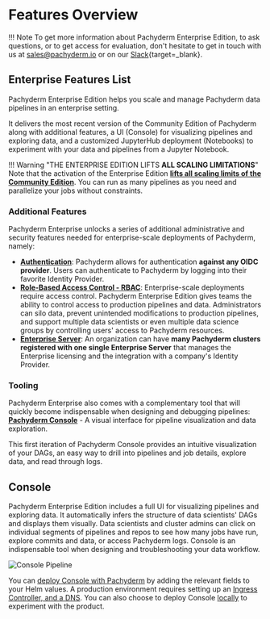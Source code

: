 # Features Overview

!!! Note
     To get more information about Pachyderm Enterprise Edition, to ask questions, or to get access for evaluation, don't hesitate to get in touch with us at [sales@pachyderm.io](mailto:sales@pachyderm.io) or on our [Slack](https://www.pachyderm.com/slack/){target=_blank}. 

## Enterprise Features List

Pachyderm Enterprise Edition helps you scale and manage Pachyderm data pipelines in an enterprise setting.

It delivers the most recent version of the Community Edition of Pachyderm along with additional features, a UI (Console) for visualizing pipelines and exploring data, and a customized JupyterHub deployment (Notebooks) to experiment with your data and pipelines from a Jupyter Notebook.

!!! Warning "THE ENTERPRISE EDITION LIFTS **ALL SCALING LIMITATIONS**"
     Note that the activation of the Enterprise Edition [**lifts all scaling limits of the Community Edition**](../../reference/scaling-limits/). You can run as many pipelines as you need and parallelize your jobs without constraints.


### Additional Features

Pachyderm Enterprise unlocks a series of additional administrative and security features needed for enterprise-scale deployments of Pachyderm, namely:

- [**Authentication**](../auth/authentication/idp-dex): Pachyderm allows for authentication **against any OIDC provider**. Users can authenticate to Pachyderm by logging into their favorite Identity Provider. 
- [**Role-Based Access Control - RBAC**](../auth/authorization/): Enterprise-scale deployments require access control.  Pachyderm Enterprise Edition gives teams the ability to control access to production pipelines and data.  Administrators can silo data, prevent unintended modifications to production pipelines, and support multiple data scientists or even multiple data science groups by controlling users' access to Pachyderm resources.
- [**Enterprise Server**](../auth/enterprise-server/setup/): An organization can have **many Pachyderm clusters registered with one single Enterprise Server** that manages the Enterprise licensing and the integration with a company's Identity Provider.

### Tooling

Pachyderm Enterprise also comes with a complementary tool that will quickly become indispensable when designing and debugging pipelines: [**Pachyderm Console**](#console) - A visual interface for pipeline visualization and data exploration.

This first iteration of Pachyderm Console provides an intuitive visualization of your DAGs, an easy way to drill into pipelines and job details, explore data, and read through logs.  
    
## Console
Pachyderm Enterprise Edition includes a full UI for visualizing pipelines and exploring data.  It automatically infers the structure of data scientists' DAGs and displays them visually. Data scientists and cluster admins can click on individual segments of pipelines and repos to see how many jobs have run, explore commits and data, or access Pachyderm logs. Console is an indispensable tool when designing and troubleshooting your data workflow.

![Console Pipeline](../images/console-pipeline.png)

You can [deploy Console with Pachyderm](../../deploy-manage/deploy/console/) by adding the relevant fields to your Helm values. A production environment requires setting up an [Ingress Controller, and a DNS](../../deploy-manage/deploy/ingress/). You can also choose to deploy Console [locally](../../deploy-manage/deploy/console/#deploy-locally) to experiment with the product.






